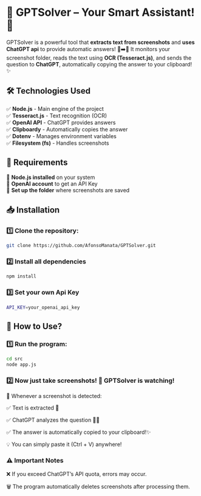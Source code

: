 # 🚀 GPTSolver – Your Smart Assistant! 🤖  
GPTSolver is a powerful tool that **extracts text from screenshots** and **uses ChatGPT api** to provide automatic answers! 📸➡️🧠 It monitors your screenshot folder, reads the text using **OCR (Tesseract.js)**, and sends the question to **ChatGPT**, automatically copying the answer to your clipboard! ✨  

## 🛠️ Technologies Used  
✅ **Node.js** - Main engine of the project  
✅ **Tesseract.js** - Text recognition (OCR)  
✅ **OpenAI API** - ChatGPT provides answers  
✅ **Clipboardy** - Automatically copies the answer  
✅ **Dotenv** - Manages environment variables  
✅ **Filesystem (fs)** - Handles screenshots  

## 📌 Requirements  
🔹 **Node.js installed** on your system  
🔹 **OpenAI account** to get an API Key  
🔹 **Set up the folder** where screenshots are saved  

## 📥 Installation  
### 1️⃣ **Clone the repository:**  
```sh  
git clone https://github.com/AfonsoManata/GPTSolver.git
```
### 2️⃣ **Install all dependencies**
```sh  
npm install
```
### 3️⃣ **Set your own Api Key**
```sh  
API_KEY=your_openai_api_key  
```

## 🚀 How to Use?

### 1️⃣ **Run the program:**
```sh  
cd src
node app.js
```
### 2️⃣ **Now just take screenshots! 📸 GPTSolver is watching!**

🔹 Whenever a screenshot is detected:

✅ Text is extracted 📝

✅ ChatGPT analyzes the question 🤔💡

✅ The answer is automatically copied to your clipboard!✨

💡 You can simply paste it (Ctrl + V) anywhere!

### ⚠️ Important Notes

❌ If you exceed ChatGPT’s API quota, errors may occur.

🗑️ The program automatically deletes screenshots after processing them.
